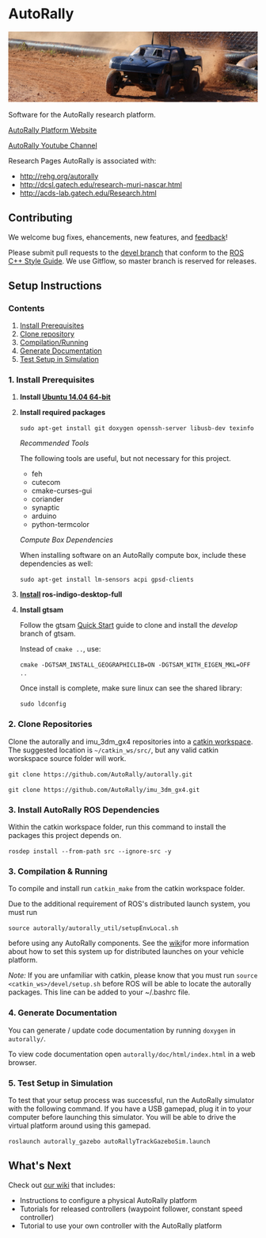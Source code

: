 # AutoRally

![alt text](doc/autorally_repo.jpg "Platform image")

Software for the AutoRally research platform.

[AutoRally Platform Website](http://autorally.github.io)

[AutoRally Youtube Channel](https://www.youtube.com/channel/UCSt0P1uqi4zU5RX2DZC_Qvg)

Research Pages AutoRally is associated with:
  * http://rehg.org/autorally
  * http://dcsl.gatech.edu/research-muri-nascar.html
  * http://acds-lab.gatech.edu/Research.html

## Contributing

We welcome bug fixes, ehancements, new features, and [feedback](https://github.com/AutoRally/autorally/issues)!

Please submit pull requests to the [devel branch](https://github.com/AutoRally/autorally/pull/new/devel) that conform to the [ROS C++ Style Guide](http://wiki.ros.org/CppStyleGuide). We use Gitflow, so master branch is reserved for releases.

## Setup Instructions

### Contents
1. [Install Prerequisites](#1-install-prerequisites)
2. [Clone repository](#2-clone-repository)
3. [Compilation/Running](#3-compilationrunning)
4. [Generate Documentation](#4-generate-documentation)
5. [Test Setup in Simulation](#5-test-setup-in-simulation)

### 1. Install Prerequisites
1. __Install [Ubuntu 14.04 64-bit](http://www.ubuntu.com)__
2. __Install required packages__

   ```sudo apt-get install git doxygen openssh-server libusb-dev texinfo```
   
   _Recommended Tools_
   
   The following tools are useful, but not necessary for this project.
   * feh
   * cutecom
   * cmake-curses-gui
   * coriander
   * synaptic
   * arduino
   * python-termcolor
   
   _Compute Box Dependencies_
   
   When installing software on an AutoRally compute box, include these dependencies as well:
   
   ```sudo apt-get install lm-sensors acpi gpsd-clients```
   
3. __[Install](http://www.ros.org/install/) ros-indigo-desktop-full__
4. __Install gtsam__

   Follow the gtsam [Quick Start](https://bitbucket.org/gtborg/gtsam/) guide to clone and install the _develop_ branch of gtsam. 

   Instead of `cmake ..`, use:

   ```cmake -DGTSAM_INSTALL_GEOGRAPHICLIB=ON -DGTSAM_WITH_EIGEN_MKL=OFF ..```

   Once install is complete, make sure linux can see the shared library:

   ```sudo ldconfig```
   
### 2. Clone Repositories

Clone the autorally and imu_3dm_gx4 repositories into a [catkin workspace](http://wiki.ros.org/catkin/workspaces). The suggested location is `~/catkin_ws/src/`, but any valid catkin worskspace source folder will work.

```git clone https://github.com/AutoRally/autorally.git```

```git clone https://github.com/AutoRally/imu_3dm_gx4.git```

### 3. Install AutoRally ROS Dependencies

Within the catkin workspace folder, run this command to install the packages this project depends on.

```rosdep install --from-path src --ignore-src -y```

### 3. Compilation & Running

To compile and install run `catkin_make` from the catkin workspace folder.

Due to the additional requirement of ROS's distributed launch system, you must run

`source autorally/autorally_util/setupEnvLocal.sh`

before using any AutoRally components. See the [wiki](https://github.com/AutoRally/autorally/wiki)for more information about how to set this system up for distributed launches on your vehicle platform.

_Note:_ If you are unfamiliar with catkin, please know that you must run `source <catkin_ws>/devel/setup.sh` before ROS will be able to locate the autorally packages. This line can be added to your ~/.bashrc file.

### 4. Generate Documentation

You can generate / update code documentation by running `doxygen` in `autorally/`.

To view code documentation open `autorally/doc/html/index.html` in a web browser.

### 5. Test Setup in Simulation

To test that your setup process was successful, run the AutoRally simulator with the following command. If you have a USB gamepad, plug it in to your computer before launching this simulator. You will be able to drive the virtual platform around using this gamepad.

```roslaunch autorally_gazebo autoRallyTrackGazeboSim.launch```

## What's Next

Check out [our wiki](https://github.com/AutoRally/autorally/wiki) that includes:
* Instructions to configure a physical AutoRally platform
* Tutorials for released controllers (waypoint follower, constant speed controller)
* Tutorial to use your own controller with the AutoRally platform